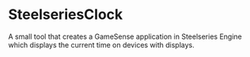 # SteelseriesClock
A small tool that creates a GameSense application in Steelseries Engine which displays the current time on devices with displays.

